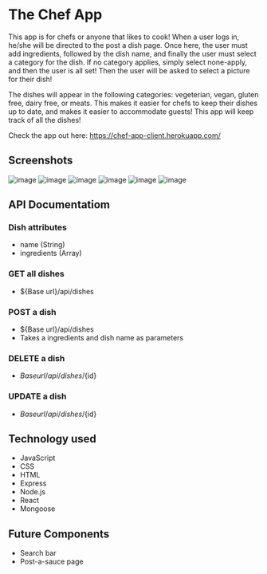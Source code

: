 # The Chef App

This app is for chefs or anyone that likes to cook! When a user logs in, he/she will be directed to the post a dish page.
Once here, the user must add ingredients, followed by the dish name, and finally the user must select a category for the dish.
If no category applies, simply select none-apply, and then the user is all set! Then the user will be asked to select a picture for their dish! 

The dishes will appear in the following categories: vegeterian, vegan, gluten free, dairy free, or meats. This makes it easier for chefs to keep their dishes up to date, and makes it easier to accommodate guests! This app will keep track of all the dishes!

Check the app out here: https://chef-app-client.herokuapp.com/

## Screenshots
 ![image](https://user-images.githubusercontent.com/18128525/43462848-cb1ac958-949c-11e8-9eb5-23747c992f1a.png)
 ![image](https://user-images.githubusercontent.com/18128525/43462927-fc40962a-949c-11e8-9eb7-6d2d107d3aa8.png)
 ![image](https://user-images.githubusercontent.com/18128525/43462967-0e7ce000-949d-11e8-8ccf-14741fff1c65.png)
 ![image](https://user-images.githubusercontent.com/18128525/43463041-461172e2-949d-11e8-9a3d-39a770628d16.png)
 ![image](https://user-images.githubusercontent.com/18128525/43463097-6b7ac484-949d-11e8-99ee-e4b708fccc27.png)
 ![image](https://user-images.githubusercontent.com/18128525/43463105-7373d126-949d-11e8-8bc4-75d8cc3f0b32.png)

## API Documentatiom
   ### Dish attributes
   * name (String)
   * ingredients (Array)
   ### GET all dishes
   * ${Base url}/api/dishes
   ### POST a dish
   * ${Base url}/api/dishes
   * Takes a ingredients and dish name as parameters
   ### DELETE a dish
   * ${Base url}/api/dishes/${id}
   ### UPDATE a dish
   * ${Base url}/api/dishes/${id}

## Technology used
* JavaScript
* CSS
* HTML
* Express
* Node.js
* React
* Mongoose

## Future Components
* Search bar
* Post-a-sauce page

